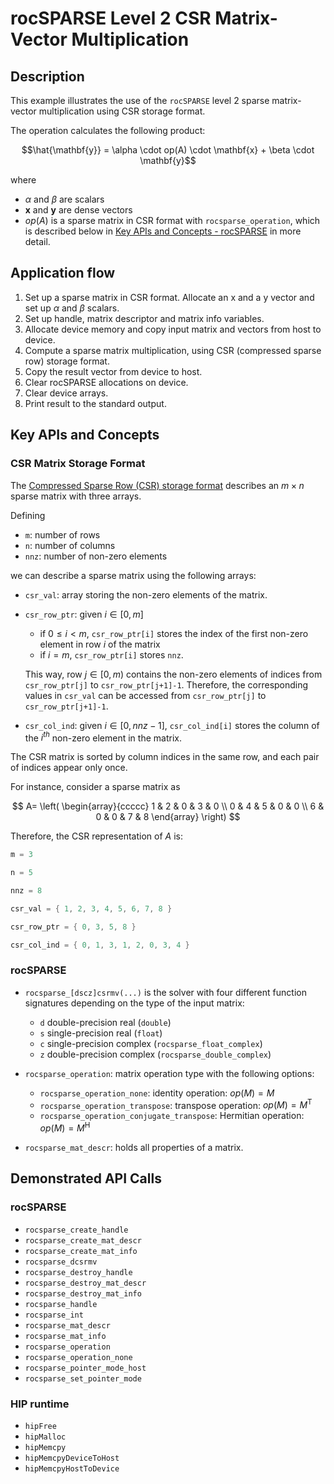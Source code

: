 # rocSPARSE Level 2 CSR Matrix-Vector Multiplication

## Description

This example illustrates the use of the `rocSPARSE` level 2 sparse matrix-vector multiplication using CSR storage format.

The operation calculates the following product:

$$\hat{\mathbf{y}} = \alpha \cdot op(A) \cdot \mathbf{x} + \beta \cdot \mathbf{y}$$

where

- $\alpha$ and $\beta$ are scalars
- $\mathbf{x}$ and $\mathbf{y}$ are dense vectors
- $op(A)$ is a sparse matrix in CSR format with `rocsparse_operation`, which is described below in [Key APIs and Concepts - rocSPARSE](#rocsparse) in more detail.

## Application flow

1. Set up a sparse matrix in CSR format. Allocate an x and a y vector and set up $\alpha$ and $\beta$ scalars.
2. Set up handle, matrix descriptor and matrix info variables.
3. Allocate device memory and copy input matrix and vectors from host to device.
4. Compute a sparse matrix multiplication, using CSR (compressed sparse row) storage format.
5. Copy the result vector from device to host.
6. Clear rocSPARSE allocations on device.
7. Clear device arrays.
8. Print result to the standard output.

## Key APIs and Concepts

### CSR Matrix Storage Format

The [Compressed Sparse Row (CSR) storage format](https://rocsparse.readthedocs.io/en/latest/usermanual.html#csr-storage-format) describes an $m \times n$ sparse matrix with three arrays.

Defining

- `m`: number of rows
- `n`: number of columns
- `nnz`: number of non-zero elements

we can describe a sparse matrix using the following arrays:

- `csr_val`: array storing the non-zero elements of the matrix.
- `csr_row_ptr`: given $i \in [0, m]$
  - if $` 0 \leq i < m `$, `csr_row_ptr[i]` stores the index of the first non-zero element in row $i$ of the matrix
  - if $i = m$, `csr_row_ptr[i]` stores `nnz`.

  This way, row $j \in [0, m)$ contains the non-zero elements of indices from `csr_row_ptr[j]` to `csr_row_ptr[j+1]-1`. Therefore, the corresponding values in `csr_val` can be accessed from `csr_row_ptr[j]` to `csr_row_ptr[j+1]-1`.
- `csr_col_ind`: given $i \in [0, nnz-1]$, `csr_col_ind[i]` stores the column of the $i^{th}$ non-zero element in the matrix.

The CSR matrix is sorted by column indices in the same row, and each pair of indices appear only once.

For instance, consider a sparse matrix as

$$
A=
\left(
\begin{array}{ccccc}
1 & 2 & 0 & 3 & 0 \\
0 & 4 & 5 & 0 & 0 \\
6 & 0 & 0 & 7 & 8
\end{array}
\right)
$$

Therefore, the CSR representation of $A$ is:

```cpp
m = 3

n = 5

nnz = 8

csr_val = { 1, 2, 3, 4, 5, 6, 7, 8 }

csr_row_ptr = { 0, 3, 5, 8 }

csr_col_ind = { 0, 1, 3, 1, 2, 0, 3, 4 }
```

### rocSPARSE

- `rocsparse_[dscz]csrmv(...)` is the solver with four different function signatures depending on the type of the input matrix:
  - `d` double-precision real (`double`)
  - `s` single-precision real (`float`)
  - `c` single-precision complex (`rocsparse_float_complex`)
  - `z` double-precision complex (`rocsparse_double_complex`)

- `rocsparse_operation`: matrix operation type with the following options:
  - `rocsparse_operation_none`: identity operation: $op(M) = M$
  - `rocsparse_operation_transpose`: transpose operation: $op(M) = M^\mathrm{T}$
  - `rocsparse_operation_conjugate_transpose`: Hermitian operation: $op(M) = M^\mathrm{H}$

- `rocsparse_mat_descr`: holds all properties of a matrix.

## Demonstrated API Calls

### rocSPARSE

- `rocsparse_create_handle`
- `rocsparse_create_mat_descr`
- `rocsparse_create_mat_info`
- `rocsparse_dcsrmv`
- `rocsparse_destroy_handle`
- `rocsparse_destroy_mat_descr`
- `rocsparse_destroy_mat_info`
- `rocsparse_handle`
- `rocsparse_int`
- `rocsparse_mat_descr`
- `rocsparse_mat_info`
- `rocsparse_operation`
- `rocsparse_operation_none`
- `rocsparse_pointer_mode_host`
- `rocsparse_set_pointer_mode`

### HIP runtime

- `hipFree`
- `hipMalloc`
- `hipMemcpy`
- `hipMemcpyDeviceToHost`
- `hipMemcpyHostToDevice`
